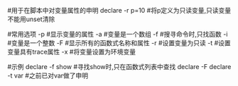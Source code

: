 #用于在脚本中对变量属性的申明
declare -r p=10		#将p定义为只读变量,只读变量不能用unset清除

#常用选项
-p 			#显示变量的属性
-a			#变量是一个数组
-f			#搜寻命令时,只找函数
-i			#变量是一个整数
-F			#显示所有的函数式名称和属性
-r			#设置变量为只读
-t			#设置变量具有trace属性
-x			#将变量设置为环境变量

#示例
declare -f show		#寻找show时,只在函数式列表中查找
declare -F
declare -t var		#之前已对var做了申明

